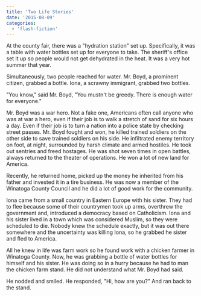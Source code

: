 ```yaml
---
title: 'Two Life Stories'
date: '2015-08-09'
categories:
  - 'flash-fiction'
---
```


At the county fair, there was a "hydration station" set up. Specifically, it was
a table with water bottles set up for everyone to take. The sheriff's office set
it up so people would not get dehydrated in the heat. It was a very hot summer
that year.

Simultaneously, two people reached for water. Mr. Boyd, a prominent citizen,
grabbed a bottle. Iona, a scrawny immigrant, grabbed two bottles.

"You know," said Mr. Boyd, "You mustn't be greedy. There is enough water for
everyone."

Mr. Boyd was a war hero. Not a fake one, Americans often call anyone who was at
war a hero, even if their job is to walk a stretch of sand for six hours a day.
Even if their job is to turn a nation into a police state by checking street
passes. Mr. Boyd fought and won, he killed trained soldiers on the other side to
save trained soldiers on his side. He infiltrated enemy territory on foot, at
night, surrounded by harsh climate and armed hostiles. He took out sentries and
freed hostages. He was shot seven times in open battles, always returned to the
theater of operations. He won a lot of new land for America.

Recently, he returned home, picked up the money he inherited from his father and
invested it in a tire business. He was now a member of the Winatoga County
Council and he did a lot of good work for the community.

Iona came from a small country in Eastern Europe with his sister. They had to
flee because some of their countrymen took up arms, overthrew the government
and, introduced a democracy based on Catholicism. Iona and his sister lived in a
town which was considered Muslim, so they were scheduled to die. Nobody knew the
schedule exactly, but it was out there somewhere and the uncertainty was killing
Iona, so he grabbed he sister and fled to America.

All he knew in life was farm work so he found work with a chicken farmer in
Winatoga County. Now, he was grabbing a bottle of water bottles for himself and
his sister. He was doing so in a hurry because he had to man the chicken farm
stand. He did not understand what Mr. Boyd had said.

He nodded and smiled. He responded, "Hi, how are you?" And ran back to the
stand.
